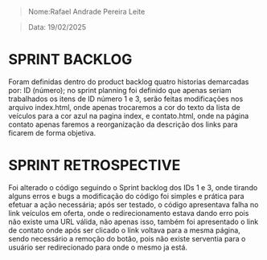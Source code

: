 > Nome:Rafael Andrade Pereira Leite

> Data: 19/02/2025

# SPRINT BACKLOG

Foram definidas dentro do product backlog quatro historias demarcadas por: ID (número); no sprint planning foi definido que apenas 
seriam trabalhados os itens de ID número 1 e 3, serão feitas modificações nos arquivo index.html, onde apenas trocaremos a cor do
texto da lista de veículos para a cor azul na pagina index, e contato.html, onde na página contato apenas faremos a reorganização 
da descrição dos links para ficarem de forma objetiva.


# SPRINT RETROSPECTIVE

Foi alterado o código seguindo o Sprint backlog dos IDs 1 e 3, onde tirando alguns erros e bugs a modificação do código foi simples 
e prática para efetuar a ação necessária; após ser testado, o código apresentava falha no link veículos em oferta, onde o redirecionamento 
estava dando erro pois não existe uma URL válida, não apenas isso, também foi apresentado o link de contato onde após ser clicado
o link voltava para a mesma página, sendo necessário a remoção do botão, pois não existe serventia para o usuário ser redirecionado
para onde o mesmo ja está.
